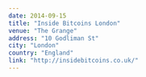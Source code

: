 ```yaml
---
date: 2014-09-15
title: "Inside Bitcoins London"
venue: "The Grange"
address: "10 Godliman St"
city: "London"
country: "England"
link: "http://insidebitcoins.co.uk/"
---
```

